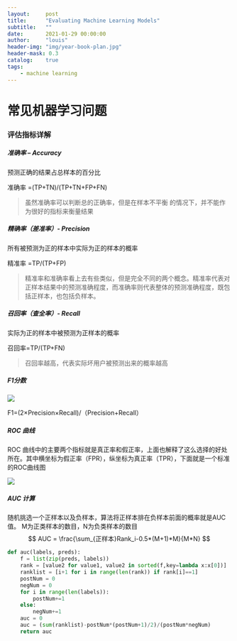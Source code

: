 ```yaml
---
layout:     post
title:      "Evaluating Machine Learning Models"
subtitle:   ""
date:       2021-01-29 00:00:00
author:     "louis"
header-img: "img/year-book-plan.jpg"
header-mask: 0.3
catalog:    true
tags:
    - machine learning
---
```


# 常见机器学习问题

### 评估指标详解

##### 准确率 – Accuracy

 预测正确的结果占总样本的百分比
    
 准确率 =(TP+TN)/(TP+TN+FP+FN)

> 虽然准确率可以判断总的正确率，但是在样本不平衡 的情况下，并不能作为很好的指标来衡量结果

##### 精确率（差准率）- Precision

所有被预测为正的样本中实际为正的样本的概率

精准率 =TP/(TP+FP)

> 精准率和准确率看上去有些类似，但是完全不同的两个概念。精准率代表对正样本结果中的预测准确程度，而准确率则代表整体的预测准确程度，既包括正样本，也包括负样本。
 
##### 召回率（查全率）- Recall

实际为正的样本中被预测为正样本的概率
    
召回率=TP/(TP+FN)

> 召回率越高，代表实际坏用户被预测出来的概率越高

##### F1分数
![](https://github.com/louis-xy/louis-xy.github.io/raw/master/img/post-precision-Recall.png)
    
F1=(2×Precision×Recall)/（Precision+Recall）

##### ROC 曲线
    
ROC 曲线中的主要两个指标就是真正率和假正率，上面也解释了这么选择的好处所在。其中横坐标为假正率（FPR），纵坐标为真正率（TPR），下面就是一个标准的ROC曲线图
    
![](https://github.com/louis-xy/louis-xy.github.io/raw/master/img/post-roc.png)

##### AUC 计算

随机挑选一个正样本以及负样本，算法将正样本排在负样本前面的概率就是AUC值。 M为正类样本的数目，N为负类样本的数目
$$
        AUC = \frac{\sum_{正样本}Rank_i-0.5*(M+1)*M}{M*N}
$$

```python
def auc(labels, preds):
    f = list(zip(preds, labels))
    rank = [value2 for value1, value2 in sorted(f,key=lambda x:x[0])]
    ranklist = [i+1 for i in range(len(rank)) if rank[i]==1]
    postNum = 0
    negNum = 0
    for i in range(len(labels)):
        postNum+=1
    else:
        negNum+=1
    auc = 0
    auc = (sum(ranklist)-postNum*(postNum+1)/2)/(postNum*negNum)
    return auc

```



    

    
    